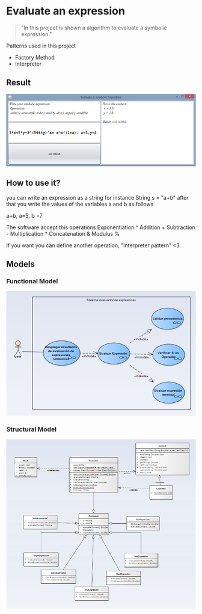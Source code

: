 # Evaluate an expression

>"In this project is shown a algorithm to evaluate a symbolic expression."

Patterns used in this project
 - Factory Method
 - Interpreter

## Result
![Results](assets/result.png)


## How to use it?

you can write an expression as a string for instance String s = "a+b" after that you write the values of the variables a  and b as follows 

a+b, a=5, b =7

The software accept this operations 
Exponentiation ^ 
Addition +
Subtraction  -
Multiplication * 
Concatenation &
Modulus % 

If you want you can define another operation, "Interpreter pattern" <3


## Models

### Functional Model
![Results](assets/functional.png)

### Structural Model
![Results](assets/structural.png)

